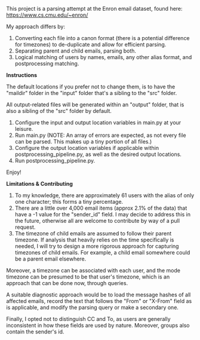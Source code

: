 This project is a parsing attempt at the Enron email dataset, found here: https://www.cs.cmu.edu/~enron/

My approach differs by:
1. Converting each file into a canon format (there is a potential difference for timezones) to de-duplicate and
allow for efficient parsing.
2. Separating parent and child emails, parsing both.
3. Logical matching of users by names, emails, any other alias format, and postprocessing matching.

**Instructions**

The default locations if you prefer not to change them, is to have the "maildir" folder in the "input" folder that's
a sibling to the "src" folder.

All output-related files will be generated within an "output" folder, that is also a sibling of the "src" folder by
default.

1. Configure the input and output location variables in main.py at your leisure.
2. Run main.py (NOTE: An array of errors are expected, as not every file can be parsed. This makes up a tiny portion of all files.)
3. Configure the output location variables if applicable within postprocessing_pipeline.py, as well as the desired output locations.
4. Run postprocessing_pipeline.py.

Enjoy!

**Limitations & Contributing**

1. To my knowledge, there are approximately 61 users with the alias of only one character; this forms a tiny percentage.
2. There are a little over 4,000 email items (approx 2.1% of the data) that have a -1 value for the "sender_id" field.
I may decide to address this in the future, otherwise all are welcome to contribute by way of a pull request.
3. The timezone of child emails are assumed to follow their parent timezone. If analysis that heavily relies on the time specifically is needed, I will
try to design a more rigorous approach for capturing timezones of child emails. For example, a child email somewhere could be a parent email elsewhere.

Moreover, a timezone can be associated with each user, and the mode timezone can be presumed to be that user's timezone, which is an approach that can be done now, through queries.

A suitable diagnostic approach would be to load the message hashes of all affected emails, record the text that follows the "From" or "X-From" field
as is applicable, and modify the parsing query or make a secondary one.

Finally, I opted not to distinguish CC and To, as users are generally inconsistent in how these fields are used by nature. Moreover, groups also contain the sender's id.
